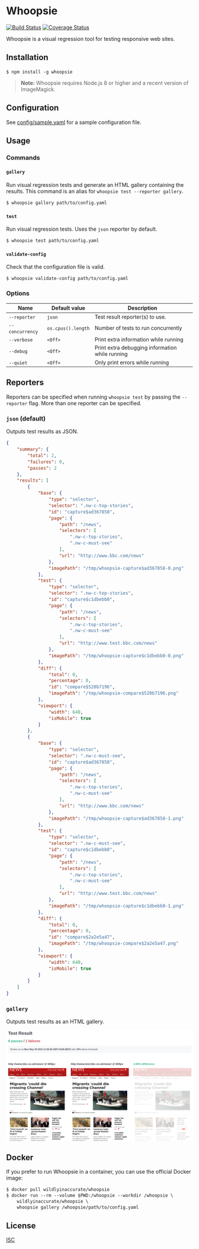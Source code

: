 # Whoopsie

[![Build Status](https://img.shields.io/travis/wildlyinaccurate/whoopsie.svg?style=flat-square)](https://travis-ci.org/wildlyinaccurate/whoopsie)
[![Coverage Status](https://img.shields.io/coveralls/wildlyinaccurate/whoopsie.svg?style=flat-square)](https://coveralls.io/repos/github/wildlyinaccurate/whoopsie/badge.svg?branch=master)

Whoopsie is a visual regression tool for testing responsive web sites.

## Installation

```
$ npm install -g whoopsie
```

> **Note:** Whoopsie requires Node.js 8 or higher and a recent version of ImageMagick.

## Configuration

See [config/sample.yaml](./config/sample.yaml) for a sample configuration file.

## Usage

### Commands

#### `gallery`

Run visual regression tests and generate an HTML gallery containing the results. This command is an alias for `whoopsie test --reporter gallery`.

```
$ whoopsie gallery path/to/config.yaml
```

#### `test`

Run visual regression tests. Uses the `json` reporter by default.

```
$ whoopsie test path/to/config.yaml
```

#### `validate-config`

Check that the configuration file is valid.

```
$ whoopsie validate-config path/to/config.yaml
```

### Options

| Name            | Default value      | Description                                     |
|-----------------|--------------------|-------------------------------------------------|
| `--reporter`    | `json`             | Test result reporter(s) to use.                 |
| `--concurrency` | `os.cpus().length` | Number of tests to run concurrently             |
| `--verbose`     | `<Off>`            | Print extra information while running           |
| `--debug`       | `<Off>`            | Print extra debugging information while running |
| `--quiet`       | `<Off>`            | Only print errors while running                 |

## Reporters

Reporters can be specified when running `whoopsie test` by passing the `--reporter` flag. More than one reporter can be specified.

### `json` (default)

Outputs test results as JSON.

```json
{
    "summary": {
        "total": 2,
        "failures": 0,
        "passes": 2
    },
    "results": [
        {
            "base": {
                "type": "selector",
                "selector": ".nw-c-top-stories",
                "id": "capture$ad367858",
                "page": {
                    "path": "/news",
                    "selectors": [
                        ".nw-c-top-stories",
                        ".nw-c-must-see"
                    ],
                    "url": "http://www.bbc.com/news"
                },
                "imagePath": "/tmp/whoopsie-capture$ad367858-0.png"
            },
            "test": {
                "type": "selector",
                "selector": ".nw-c-top-stories",
                "id": "capture$c1dbebb0",
                "page": {
                    "path": "/news",
                    "selectors": [
                        ".nw-c-top-stories",
                        ".nw-c-must-see"
                    ],
                    "url": "http://www.test.bbc.com/news"
                },
                "imagePath": "/tmp/whoopsie-capture$c1dbebb0-0.png"
            },
            "diff": {
                "total": 0,
                "percentage": 0,
                "id": "compare$520b7196",
                "imagePath": "/tmp/whoopsie-compare$520b7196.png"
            },
            "viewport": {
                "width": 640,
                "isMobile": true
            }
        },
        {
            "base": {
                "type": "selector",
                "selector": ".nw-c-must-see",
                "id": "capture$ad367858",
                "page": {
                    "path": "/news",
                    "selectors": [
                        ".nw-c-top-stories",
                        ".nw-c-must-see"
                    ],
                    "url": "http://www.bbc.com/news"
                },
                "imagePath": "/tmp/whoopsie-capture$ad367858-1.png"
            },
            "test": {
                "type": "selector",
                "selector": ".nw-c-must-see",
                "id": "capture$c1dbebb0",
                "page": {
                    "path": "/news",
                    "selectors": [
                        ".nw-c-top-stories",
                        ".nw-c-must-see"
                    ],
                    "url": "http://www.test.bbc.com/news"
                },
                "imagePath": "/tmp/whoopsie-capture$c1dbebb0-1.png"
            },
            "diff": {
                "total": 0,
                "percentage": 0,
                "id": "compare$2a2e5a47",
                "imagePath": "/tmp/whoopsie-compare$2a2e5a47.png"
            },
            "viewport": {
                "width": 640,
                "isMobile": true
            }
        }
    ]
}
```

### `gallery`

Outputs test results as an HTML gallery.

[![](./example-output.png)](./example-output.png)

## Docker

If you prefer to run Whoopsie in a container, you can use the official Docker image:

```
$ docker pull wildlyinaccurate/whoopsie
$ docker run --rm --volume $PWD:/whoopsie --workdir /whoopsie \
    wildlyinaccurate/whoopsie \
    whoopsie gallery /whoopsie/path/to/config.yaml
```

## License

[ISC](./LICENSE)
